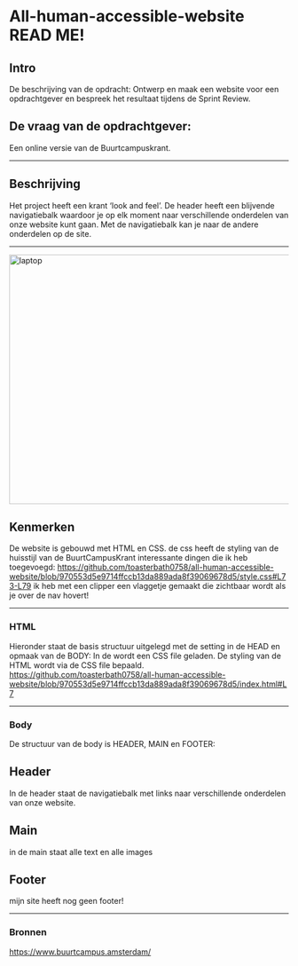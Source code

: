 # All-human-accessible-website READ ME!

## Intro
De beschrijving van de opdracht:
Ontwerp en maak een website voor een opdrachtgever en bespreek het resultaat tijdens de Sprint Review.
## De vraag van de opdrachtgever:
Een online versie van de Buurtcampuskrant.
<hr>


## Beschrijving
Het project heeft een krant ‘look and feel’.
De header heeft een blijvende navigatiebalk waardoor je op elk moment naar verschillende onderdelen van onze website kunt gaan.
Met de navigatiebalk kan je naar de andere onderdelen op de site.
<hr>
<img width="753" height="450" alt="laptop" src="https://github.com/user-attachments/assets/c37faf70-5aa0-4949-b7b1-516d5e5bbbc6" />



## Kenmerken
De website is gebouwd met HTML en CSS.
de css heeft de styling van de huisstijl van de BuurtCampusKrant
interessante dingen die ik heb toegevoegd:
https://github.com/toasterbath0758/all-human-accessible-website/blob/970553d5e9714ffccb13da889ada8f39069678d5/style.css#L73-L79
ik heb met een clipper een vlaggetje gemaakt die zichtbaar wordt als je over de nav hovert!
<hr>

### HTML
Hieronder staat de basis structuur uitgelegd met de setting in de HEAD en opmaak van de BODY:
In de <head> wordt een CSS file geladen. De styling van de HTML wordt via de CSS file bepaald.
https://github.com/toasterbath0758/all-human-accessible-website/blob/970553d5e9714ffccb13da889ada8f39069678d5/index.html#L7
<hr>

### Body
De structuur van de body is HEADER, MAIN en FOOTER:
## Header
In de header staat de navigatiebalk met links naar verschillende onderdelen van onze website.
## Main
in de main staat alle text en alle images
## Footer
mijn site heeft nog geen footer!

<hr>


### Bronnen
https://www.buurtcampus.amsterdam/
